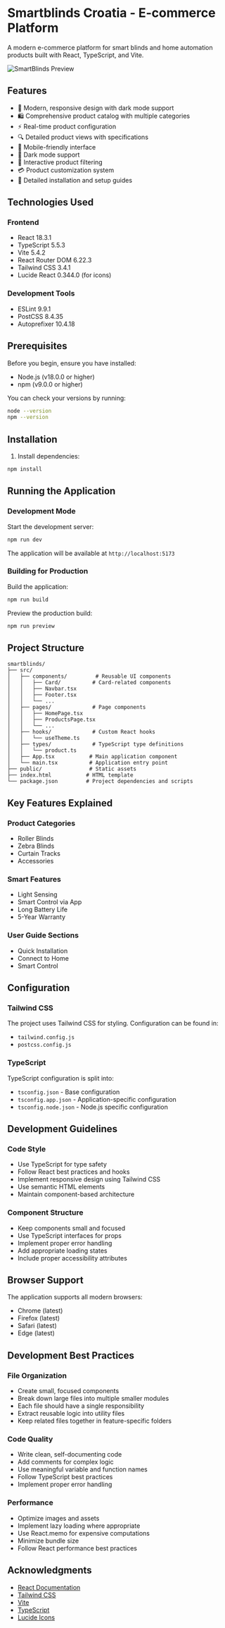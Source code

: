 # Smartblinds Croatia - E-commerce Platform

<!-- Deployment trigger: 2024-01-20 - Updated pricing display to show "per m²" for area-based products -->

A modern e-commerce platform for smart blinds and home automation products built with React, TypeScript, and Vite.

![SmartBlinds Preview](https://images.unsplash.com/photo-1513694203232-719a280e022f?ixlib=rb-1.2.1&auto=format&fit=crop&w=2000&q=80)

## Features

- 🎨 Modern, responsive design with dark mode support
- 🛍️ Comprehensive product catalog with multiple categories
- ⚡ Real-time product configuration
- 🔍 Detailed product views with specifications
- 📱 Mobile-friendly interface
- 🌙 Dark mode support
- 🔄 Interactive product filtering
- 💳 Product customization system
- 📖 Detailed installation and setup guides

## Technologies Used

### Frontend
- React 18.3.1
- TypeScript 5.5.3
- Vite 5.4.2
- React Router DOM 6.22.3
- Tailwind CSS 3.4.1
- Lucide React 0.344.0 (for icons)

### Development Tools
- ESLint 9.9.1
- PostCSS 8.4.35
- Autoprefixer 10.4.18

## Prerequisites

Before you begin, ensure you have installed:

- Node.js (v18.0.0 or higher)
- npm (v9.0.0 or higher)

You can check your versions by running:
```bash
node --version
npm --version
```

## Installation

1. Install dependencies:
```bash
npm install
```

## Running the Application

### Development Mode

Start the development server:
```bash
npm run dev
```

The application will be available at `http://localhost:5173`

### Building for Production

Build the application:
```bash
npm run build
```

Preview the production build:
```bash
npm run preview
```

## Project Structure

```
smartblinds/
├── src/
│   ├── components/         # Reusable UI components
│   │   ├── Card/          # Card-related components
│   │   ├── Navbar.tsx
│   │   ├── Footer.tsx
│   │   └── ...
│   ├── pages/             # Page components
│   │   ├── HomePage.tsx
│   │   ├── ProductsPage.tsx
│   │   └── ...
│   ├── hooks/             # Custom React hooks
│   │   └── useTheme.ts
│   ├── types/             # TypeScript type definitions
│   │   └── product.ts
│   ├── App.tsx           # Main application component
│   └── main.tsx          # Application entry point
├── public/               # Static assets
├── index.html           # HTML template
└── package.json         # Project dependencies and scripts
```

## Key Features Explained

### Product Categories
- Roller Blinds
- Zebra Blinds
- Curtain Tracks
- Accessories

### Smart Features
- Light Sensing
- Smart Control via App
- Long Battery Life
- 5-Year Warranty

### User Guide Sections
- Quick Installation
- Connect to Home
- Smart Control

## Configuration

### Tailwind CSS

The project uses Tailwind CSS for styling. Configuration can be found in:
- `tailwind.config.js`
- `postcss.config.js`

### TypeScript

TypeScript configuration is split into:
- `tsconfig.json` - Base configuration
- `tsconfig.app.json` - Application-specific configuration
- `tsconfig.node.json` - Node.js specific configuration

## Development Guidelines

### Code Style
- Use TypeScript for type safety
- Follow React best practices and hooks
- Implement responsive design using Tailwind CSS
- Use semantic HTML elements
- Maintain component-based architecture

### Component Structure
- Keep components small and focused
- Use TypeScript interfaces for props
- Implement proper error handling
- Add appropriate loading states
- Include proper accessibility attributes

## Browser Support

The application supports all modern browsers:
- Chrome (latest)
- Firefox (latest)
- Safari (latest)
- Edge (latest)

## Development Best Practices

### File Organization
- Create small, focused components
- Break down large files into multiple smaller modules
- Each file should have a single responsibility
- Extract reusable logic into utility files
- Keep related files together in feature-specific folders

### Code Quality
- Write clean, self-documenting code
- Add comments for complex logic
- Use meaningful variable and function names
- Follow TypeScript best practices
- Implement proper error handling

### Performance
- Optimize images and assets
- Implement lazy loading where appropriate
- Use React.memo for expensive computations
- Minimize bundle size
- Follow React performance best practices

## Acknowledgments

- [React Documentation](https://reactjs.org/)
- [Tailwind CSS](https://tailwindcss.com/)
- [Vite](https://vitejs.dev/)
- [TypeScript](https://www.typescriptlang.org/)
- [Lucide Icons](https://lucide.dev/)